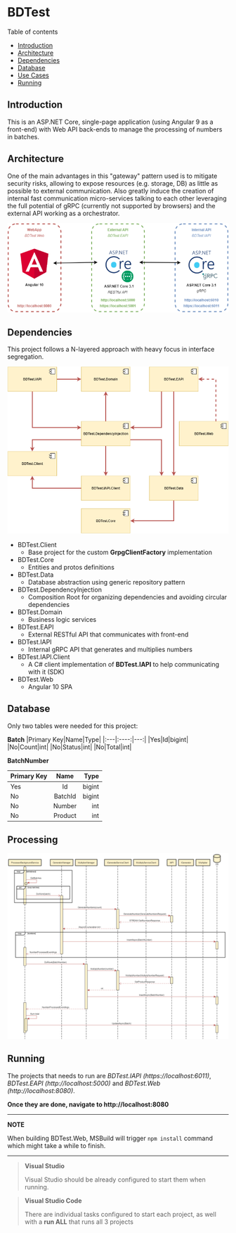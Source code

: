 # BDTest

Table of contents
  - [Introduction](#introduction)
  - [Architecture](#architecture)
  - [Dependencies](#dependencies)
  - [Database](#database)
  - [Use Cases](#use-cases)
  - [Running](#running)


## Introduction
This is an ASP.NET Core, single-page application (using Angular 9 as a front-end) with Web API back-ends to manage the processing of numbers in batches.

## Architecture
One of the main advantages in this "gateway" pattern used is to mitigate security risks, allowing to expose resources (e.g. storage, DB) as little as possible to external communication.
Also greatly induce the creation of internal fast communication micro-services talking to each other leveraging the full potential of gRPC (currently not supported by browsers) and the external API working as a orchestrator.

![architecture](docs/architecture.png)

## Dependencies
This project follows a N-layered approach with heavy focus in interface segregation.

![dependencies](docs/dependencies.png)

- BDTest.Client
  - Base project for the custom **GrpgClientFactory** implementation
- BDTest.Core
  - Entities and protos definitions
- BDTest.Data
  - Database abstraction using generic repository pattern
- BDTest.DependencyInjection
  - Composition Root for organizing dependencies and avoiding circular dependencies
- BDTest.Domain
  - Business logic services
- BDTest.EAPI
  - External RESTful API that communicates with front-end 
- BDTest.IAPI
  - Internal gRPC API that generates and multiplies numbers
- BDTest.IAPI.Client
  - A C# client implementation of **BDTest.IAPI** to help communicating with it (SDK)
- BDTest.Web 
  - Angular 10 SPA

## Database
Only two tables were needed for this project:

**Batch**
|Primary Key|Name|Type|
|:---|:----:|---:|
|Yes|Id|bigint|
|No|Count|int|
|No|Status|int|
|No|Total|int|

**BatchNumber**

|Primary Key|Name|Type|
|:---|:----:|---:|
|Yes|Id|bigint|
|No|BatchId|bigint|
|No|Number|int|
|No|Product|int|


## Processing

![processing](docs/processing.png)

## Running

The projects that needs to run are _BDTest.IAPI (https://localhost:6011)_, _BDTest.EAPI (http://localhost:5000)_ and _BDTest.Web (http://localhost:8080)_.

**Once they are done, navigate to http://localhost:8080**

---
**NOTE**

When building BDTest.Web, MSBuild will trigger `npm install` command which might take a while to finish.


---

> **Visual Studio**
> 
> Visual Studio should be already configured to start them when running.

> **Visual Studio Code**
> 
> There are individual tasks configured to start each project, as well with a **run ALL** that runs all 3 projects

